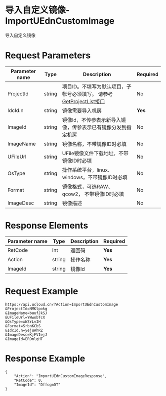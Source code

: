 # 导入自定义镜像-ImportUEdnCustomImage

导入自定义镜像

# Request Parameters
|Parameter name|Type|Description|Required|
|---|---|---|---|
|ProjectId|string|项目ID。不填写为默认项目，子帐号必须填写。 请参考[GetProjectList接口](api/summary/get_project_list)|No|
|IdcId.n|string|镜像需要导入机房|**Yes**|
|ImageId|string|镜像Id，不传参表示新导入镜像，传参表示已有镜像分发到指定机房|No|
|ImageName|string|镜像名称，不带镜像ID时必填|No|
|UFileUrl|string|UFile镜像文件下载地址，不带镜像ID时必填|No|
|OsType|string|操作系统平台，linux、windows，不带镜像ID时必填|No|
|Format|string|镜像格式，可选RAW、qcow2， 不带镜像ID时必填|No|
|ImageDesc|string|镜像描述|No|

# Response Elements
|Parameter name|Type|Description|Required|
|---|---|---|---|
|RetCode|int|返回码|**Yes**|
|Action|string|操作名称|**Yes**|
|ImageId|string|镜像Id|**Yes**|

# Request Example
```
https://api.ucloud.cn/?Action=ImportUEdnCustomImage
&ProjectId=NMKlpokg
&ImageName=buufJkSJ
&UFileUrl=YWwobTcX
&OsType=xWZrLvIH
&Format=SrbnKCbS
&IdcId.n=yejuAhRZ
&ImageDesc=KjFVIejJ
&ImageId=EROnlqHT
```

# Response Example
```
{
    "Action": "ImportUEdnCustomImageResponse", 
    "RetCode": 0, 
    "ImageId": "DffcgmDT"
}
```

